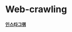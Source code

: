 # Web-crawling

#### [인스타그램](https://github.com/SeoulStrech/Web-crawling/blob/master/%EB%84%A4%EC%9D%B4%EB%B2%84%20%EC%87%BC%ED%95%91%20%EB%85%B8%ED%8A%B8%EB%B6%81%20%ED%81%AC%EB%A1%A4%EB%A7%81.ipynb)

